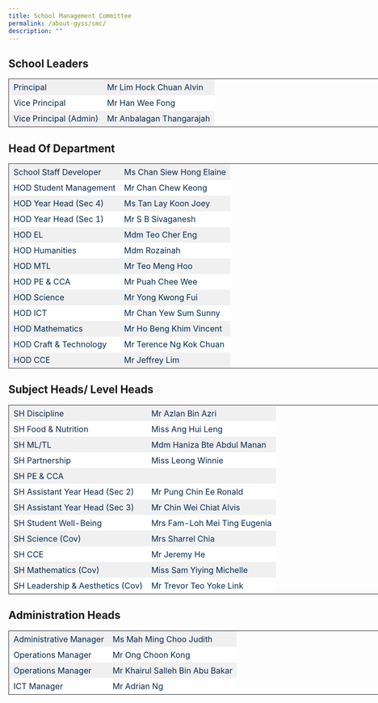 ```yaml
---
title: School Management Committee
permalink: /about-gyss/smc/
description: ""
---
```

School Leaders
--------------

<table style="border-collapse: collapse; border: 1px solid rgb(51, 51, 51); width: 738.9px;"><tbody><tr style="background-color: rgb(240, 240, 240); color: rgb(6, 42, 78);"><td style="border: 1px solid transparent; padding: 5px 8px;">Principal</td><td style="border: 1px solid transparent; padding: 5px 8px;">Mr Lim Hock Chuan Alvin</td></tr><tr style="background-color: rgb(255, 255, 255); color: rgb(6, 42, 78);"><td style="border: 1px solid transparent; padding: 5px 8px;">Vice Principal</td><td style="border: 1px solid transparent; padding: 5px 8px;">Mr Han Wee Fong</td></tr><tr style="background-color: rgb(240, 240, 240); color: rgb(6, 42, 78);"><td style="border: 1px solid transparent; padding: 5px 8px;">Vice Principal (Admin)</td><td style="border: 1px solid transparent; padding: 5px 8px;">Mr Anbalagan Thangarajah</td></tr></tbody></table>

Head Of Department
------------------

<table style="border-collapse: collapse; border: 1px solid rgb(51, 51, 51); width: 738.9px;"><tbody><tr style="background-color: rgb(240, 240, 240); color: rgb(6, 42, 78);"><td style="border: 1px solid transparent; padding: 5px 8px;">School Staff Developer</td><td style="border: 1px solid transparent; padding: 5px 8px;">Ms Chan Siew Hong Elaine</td></tr><tr style="background-color: rgb(255, 255, 255); color: rgb(6, 42, 78);"><td style="border: 1px solid transparent; padding: 5px 8px;">HOD Student Management</td><td style="border: 1px solid transparent; padding: 5px 8px;">Mr Chan Chew Keong</td></tr><tr style="background-color: rgb(240, 240, 240); color: rgb(6, 42, 78);"><td style="border: 1px solid transparent; padding: 5px 8px;">HOD Year Head (Sec 4)</td><td style="border: 1px solid transparent; padding: 5px 8px;">Ms Tan Lay Koon Joey</td></tr><tr style="background-color: rgb(255, 255, 255); color: rgb(6, 42, 78);"><td style="border: 1px solid transparent; padding: 5px 8px;">HOD Year Head (Sec 1)</td><td style="border: 1px solid transparent; padding: 5px 8px;">Mr S B Sivaganesh</td></tr><tr style="background-color: rgb(240, 240, 240); color: rgb(6, 42, 78);"><td style="border: 1px solid transparent; padding: 5px 8px;">HOD EL</td><td style="border: 1px solid transparent; padding: 5px 8px;">Mdm Teo Cher Eng</td></tr><tr style="background-color: rgb(255, 255, 255); color: rgb(6, 42, 78);"><td style="border: 1px solid transparent; padding: 5px 8px;">HOD Humanities</td><td style="border: 1px solid transparent; padding: 5px 8px;">Mdm Rozainah</td></tr><tr style="background-color: rgb(240, 240, 240); color: rgb(6, 42, 78);"><td style="border: 1px solid transparent; padding: 5px 8px;">HOD MTL</td><td style="border: 1px solid transparent; padding: 5px 8px;">Mr Teo Meng Hoo</td></tr><tr style="background-color: rgb(255, 255, 255); color: rgb(6, 42, 78);"><td style="border: 1px solid transparent; padding: 5px 8px;">HOD PE &amp; CCA</td><td style="border: 1px solid transparent; padding: 5px 8px;">Mr Puah Chee Wee</td></tr><tr style="background-color: rgb(240, 240, 240); color: rgb(6, 42, 78);"><td style="border: 1px solid transparent; padding: 5px 8px;">HOD Science</td><td style="border: 1px solid transparent; padding: 5px 8px;">Mr Yong Kwong Fui</td></tr><tr style="background-color: rgb(255, 255, 255); color: rgb(6, 42, 78);"><td style="border: 1px solid transparent; padding: 5px 8px;">HOD ICT</td><td style="border: 1px solid transparent; padding: 5px 8px;">Mr Chan Yew Sum Sunny</td></tr><tr style="background-color: rgb(240, 240, 240); color: rgb(6, 42, 78);"><td style="border: 1px solid transparent; padding: 5px 8px;">HOD Mathematics</td><td style="border: 1px solid transparent; padding: 5px 8px;">Mr Ho Beng Khim Vincent</td></tr><tr style="background-color: rgb(255, 255, 255); color: rgb(6, 42, 78);"><td style="border: 1px solid transparent; padding: 5px 8px;">HOD Craft &amp; Technology</td><td style="border: 1px solid transparent; padding: 5px 8px;">Mr Terence Ng Kok Chuan</td></tr><tr style="background-color: rgb(240, 240, 240); color: rgb(6, 42, 78);"><td style="border: 1px solid transparent; padding: 5px 8px;">HOD CCE</td><td style="border: 1px solid transparent; padding: 5px 8px;">Mr Jeffrey Lim</td></tr></tbody></table>

Subject Heads/ Level Heads
--------------------------

<table style="border-collapse: collapse; border: 1px solid rgb(51, 51, 51); width: 738.9px;"><tbody><tr style="background-color: rgb(240, 240, 240); color: rgb(6, 42, 78);"><td style="border: 1px solid transparent; padding: 5px 8px;">SH Discipline</td><td style="border: 1px solid transparent; padding: 5px 8px;">Mr Azlan Bin Azri</td></tr><tr style="background-color: rgb(255, 255, 255); color: rgb(6, 42, 78);"><td style="border: 1px solid transparent; padding: 5px 8px;">SH Food &amp; Nutrition</td><td style="border: 1px solid transparent; padding: 5px 8px;">Miss Ang Hui Leng</td></tr><tr style="background-color: rgb(240, 240, 240); color: rgb(6, 42, 78);"><td style="border: 1px solid transparent; padding: 5px 8px;">SH ML/TL</td><td style="border: 1px solid transparent; padding: 5px 8px;">Mdm Haniza Bte Abdul Manan</td></tr><tr style="background-color: rgb(255, 255, 255); color: rgb(6, 42, 78);"><td style="border: 1px solid transparent; padding: 5px 8px;">SH Partnership</td><td style="border: 1px solid transparent; padding: 5px 8px;">Miss Leong Winnie</td></tr><tr style="background-color: rgb(240, 240, 240); color: rgb(6, 42, 78);"><td style="border: 1px solid transparent; padding: 5px 8px;">SH PE &amp; CCA</td><td style="border: 1px solid transparent; padding: 5px 8px;"></td></tr><tr style="background-color: rgb(255, 255, 255); color: rgb(6, 42, 78);"><td style="border: 1px solid transparent; padding: 5px 8px;">SH Assistant Year Head (Sec 2)</td><td style="border: 1px solid transparent; padding: 5px 8px;">Mr Pung Chin Ee Ronald</td></tr><tr style="background-color: rgb(240, 240, 240); color: rgb(6, 42, 78);"><td style="border: 1px solid transparent; padding: 5px 8px;">SH Assistant Year Head (Sec 3)</td><td style="border: 1px solid transparent; padding: 5px 8px;">Mr Chin Wei Chiat Alvis</td></tr><tr style="background-color: rgb(255, 255, 255); color: rgb(6, 42, 78);"><td style="border: 1px solid transparent; padding: 5px 8px;">SH Student Well-Being</td><td style="border: 1px solid transparent; padding: 5px 8px;">Mrs Fam-Loh Mei Ting Eugenia</td></tr><tr style="background-color: rgb(240, 240, 240); color: rgb(6, 42, 78);"><td style="border: 1px solid transparent; padding: 5px 8px;">SH Science (Cov)</td><td style="border: 1px solid transparent; padding: 5px 8px;">Mrs Sharrel Chia</td></tr><tr style="background-color: rgb(255, 255, 255); color: rgb(6, 42, 78);"><td style="border: 1px solid transparent; padding: 5px 8px;">SH CCE</td><td style="border: 1px solid transparent; padding: 5px 8px;">Mr Jeremy He</td></tr><tr style="background-color: rgb(240, 240, 240); color: rgb(6, 42, 78);"><td style="border: 1px solid transparent; padding: 5px 8px;">SH Mathematics (Cov)</td><td style="border: 1px solid transparent; padding: 5px 8px;">Miss Sam Yiying Michelle</td></tr><tr style="background-color: rgb(255, 255, 255); color: rgb(6, 42, 78);"><td style="border: 1px solid transparent; padding: 5px 8px;">SH Leadership &amp; Aesthetics (Cov)</td><td style="border: 1px solid transparent; padding: 5px 8px;">Mr Trevor Teo Yoke Link</td></tr></tbody></table>

Administration Heads
--------------------

<table style="border-collapse: collapse; border: 1px solid rgb(51, 51, 51); width: 738.9px;"><tbody><tr style="background-color: rgb(240, 240, 240); color: rgb(6, 42, 78);"><td style="border: 1px solid transparent; padding: 5px 8px;">Administrative Manager</td><td style="border: 1px solid transparent; padding: 5px 8px;">Ms Mah Ming Choo Judith</td></tr><tr style="background-color: rgb(255, 255, 255); color: rgb(6, 42, 78);"><td style="border: 1px solid transparent; padding: 5px 8px;">Operations Manager</td><td style="border: 1px solid transparent; padding: 5px 8px;">Mr Ong Choon Kong</td></tr><tr style="background-color: rgb(240, 240, 240); color: rgb(6, 42, 78);"><td style="border: 1px solid transparent; padding: 5px 8px;">Operations Manager</td><td style="border: 1px solid transparent; padding: 5px 8px;">Mr Khairul Salleh Bin Abu Bakar</td></tr><tr style="background-color: rgb(255, 255, 255); color: rgb(6, 42, 78);"><td style="border: 1px solid transparent; padding: 5px 8px;">ICT Manager</td><td style="border: 1px solid transparent; padding: 5px 8px;">Mr Adrian Ng</td></tr></tbody></table>